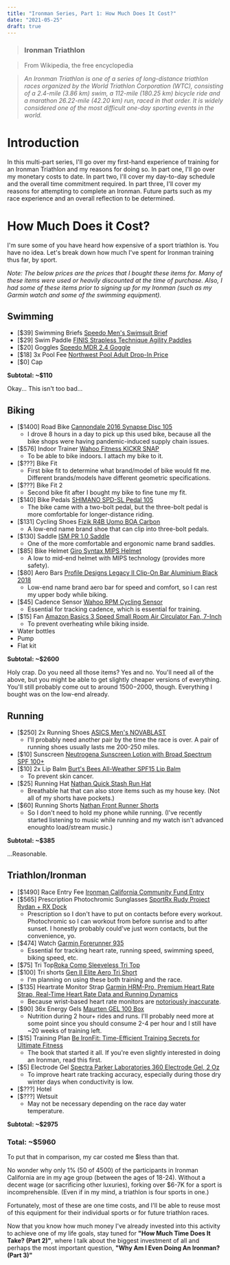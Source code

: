 ```yaml
---
title: "Ironman Series, Part 1: How Much Does It Cost?"
date: "2021-05-25"
draft: true
---
```


> ### Ironman Triathlon

> From Wikipedia, the free encyclopedia

> _An Ironman Triathlon is one of a series of long-distance triathlon races organized by the World Triathlon Corporation (WTC), consisting of a 2.4-mile (3.86 km) swim, a 112-mile (180.25 km) bicycle ride and a marathon 26.22-mile (42.20 km) run, raced in that order. It is widely considered one of the most difficult one-day sporting events in the world._

# Introduction
In this multi-part series, I'll go over my first-hand experience of training for an Ironman Triathlon and my reasons for doing so. In part one, I'll go over my monetary costs to date. In part two, I'll cover my day-to-day schedule and the overall time commitment required. In part three, I'll cover my reasons for attempting to complete an Ironman. Future parts such as my race experience and an overall reflection to be determined.


# How Much Does it Cost?
I'm sure some of you have heard how expensive of a sport triathlon is. You have no idea. Let's break down how much I've spent for Ironman training thus far, by sport. 

_Note: The below prices are the prices that I bought these items for. Many of these items were used or heavily discounted at the time of purchase. Also, I had some of these items prior to signing up for my Ironman (such as my Garmin watch and some of the swimming equipment)._
## Swimming
- [$39] Swimming Briefs [Speedo Men's Swimsuit Brief](https://www.amazon.com/gp/product/B082G6GGB1/-ref=ppx_yo_dt_b_asin_title_o00_s00?ie=UTF8&psc=1)
- [$29] Swim Paddle [FINIS Strapless Technique Agility Paddles](https://www.amazon.com/gp/product/B07NQ9K2C2/-ref=ppx_yo_dt_b_asin_title_o02_s00?ie=UTF8&psc=1)
- [$20] Goggles [Speedo MDR 2.4 Goggle](https://www.speedousa.com/mdr-24-goggle-elastomeric-style-7500619)
- [$18] 3x Pool Fee [Northwest Pool Adult Drop-In Price](https://www.reno.gov/government/departments/parks-recreation-community-services/aquatics/northwest-pool)
- [$0] Cap

__Subtotal: ~$110__

Okay... This isn't too bad...

## Biking
- [$1400] Road Bike [Cannondale 2016 Synapse Disc 105](https://issuu.com/cannondale_usa/docs/16_c_bike_catalog_issuu_final/50)
  - I drove 8 hours in a day to pick up this used bike, because all the bike shops were having pandemic-induced supply chain issues.
- [$576] Indoor Trainer [Wahoo Fitness KICKR SNAP](https://www.wahoofitness.com/devices/bike-trainers/kickr-snap-bike-trainer)
  - To be able to bike indoors. I attach my bike to it.
- [$???] Bike Fit
  - First bike fit to determine what brand/model of bike would fit me. Different brands/models have different geometric specifications.
- [$???] Bike Fit 2
  - Second bike fit after I bought my bike to fine tune my fit.
- [$140] Bike Pedals [SHIMANO SPD-SL Pedal 105](https://www.amazon.com/gp/product/B07DLL2PYP/ref=ppx_od_dt_b_asin_title_s00?ie=UTF8&psc=1)
  - The bike came with a two-bolt pedal, but the three-bolt pedal is more comfortable for longer-distance riding.
- [$131] Cycling Shoes [Fizik R4B Uomo BOA Carbon](https://www.amazon.com/gp/product/B01MXLRFFB/ref=ppx_od_dt_b_asin_title_s02?ie=UTF8&psc=1)
  - A low-end name brand shoe that can clip into three-bolt pedals.
- [$130] Saddle [ISM PR 1.0 Saddle](https://www.amazon.com/gp/product/B00PHVTEY0/ref=ppx_od_dt_b_asin_title_s00?ie=UTF8&psc=1)
  - One of the more comfortable and ergonomic name brand saddles.
- [$85] Bike Helmet [Giro Syntax MIPS Helmet](https://www.amazon.com/gp/product/B07VCGWG1T/ref=ppx_yo_dt_b_search_asin_title?ie=UTF8&psc=1)
  - A low to mid-end helmet with MIPS technology (provides more safety).
- [$80] Aero Bars [Profile Designs Legacy II Clip-On Bar Aluminium Black 2018](https://www.amazon.com/gp/product/B0185OKVRY/ref=ppx_od_dt_b_asin_title_s00?ie=UTF8&psc=1)
  - Low-end name brand aero bar for speed and comfort, so I can rest my upper body while biking.
- [$45] Cadence Sensor [Wahoo RPM Cycling Sensor](https://www.amazon.com/gp/product/B00L9XNFPY/ref=ppx_yo_dt_b_search_asin_title?ie=UTF8&psc=1)
  - Essential for tracking cadence, which is essential for training.
- [$15] Fan [Amazon Basics 3 Speed Small Room Air Circulator Fan, 7-Inch](https://www.amazon.com/gp/product/B082MY2MX3/ref=ppx_od_dt_b_asin_title_s00?ie=UTF8&psc=1)
  - To prevent overheating while biking inside.
- Water bottles
- Pump
- Flat kit

__Subtotal: ~$2600__

Holy crap. Do you need all those items? Yes and no. You'll need all of the above, but you might be able to get slightly cheaper versions of everything. You'll still probably come out to around $1500-$2000, though. Everything I bought was on the low-end already.

## Running
- [$250] 2x Running Shoes [ASICS Men's NOVABLAST](https://www.amazon.com/gp/product/B08PKD27KG/-ref=ppx_yo_dt_b_asin_title_o01_s00?ie=UTF8&psc=1)
  - I'll probably need another pair by the time the race is over. A pair of running shoes usually lasts me 200-250 miles.
- [$10] Sunscreen [Neutrogena Sunscreen Lotion with Broad Spectrum SPF 100+](https://www.amazon.com/gp/product/B002JAYMEE/ref=ppx_yo_dt_b_search_asin_title?ie=UTF8&psc=1)
- [$10] 2x Lip Balm [Burt's Bees All-Weather SPF15 Lip Balm](https://www.amazon.com/gp/product/B07C9KZTXS/ref=ppx_od_dt_b_asin_title_s00?ie=UTF8&psc=1)
  - To prevent skin cancer.
- [$25] Running Hat [Nathan Quick Stash Run Hat](https://www.nathansports.com/products/quick-stash-run-hat-black-mosstone)
  - Breathable hat that can also store items such as my house key. (Not all of my shorts have pockets.)
- [$60] Running Shorts [Nathan Front Runner Shorts](https://www.nathansports.com/products/mens-front-runner-shorts-blackd)
  - So I don't need to hold my phone while running. (I've recently started listening to music while running and my watch isn't advanced enoughto load/stream music.)

__Subtotal: ~$385__

...Reasonable.

## Triathlon/Ironman
- [$1490] Race Entry Fee [Ironman California Community Fund Entry](https://www.ironman.com/im-california-register)
- [$565] Prescription Photochromic Sunglasses [SportRx Rudy Project Rydan + RX Dock](https://www.sportrx.com/rudy-project-rydon-rx-dock.html)
  - Prescription so I don't have to put on contacts before every workout. Photochromic so I can workout from before sunrise and to after sunset. I honestly probably could've just worn contacts, but the convenience, yo.
- [$474] Watch [Garmin Forerunner 935](https://www.amazon.com/gp/product/B06XGD6CS4/ref=ppx_od_dt_b_asin_title_s00?ie=UTF8&psc=1)
  - Essential for tracking heart rate, running speed, swimming speed, biking speed, etc.
- [$75] Tri Top[Roka Comp Sleeveless Tri Top](https://www.roka.com/products/mens-comp-sleeveless-tri-top-white-grey)
- [$100] Tri shorts [Gen II Elite Aero Tri Short](https://www.roka.com/products/mens-gen-ii-elite-aero-tri-short)
  - I'm planning on using these both training and the race.
- [$135] Heartrate Monitor Strap [Garmin HRM-Pro, Premium Heart Rate Strap, Real-Time Heart Rate Data and Running Dynamics](https://www.-amazon.com/gp/product/B085JKM9DR/ref=ppx_yo_dt_b_search_asin_title?ie=UTF8&psc=1)
  - Because wrist-based heart rate monitors are [notoriously inaccurate](https://forums.garmin.com/sports-fitness/running-multisport/f/forerunner-935/152877/wrist-heart-rate-very-inaccurate-in-cold-weather).
- [$90] 36x Energy Gels [Maurten GEL 100 Box](https://www.maurten.com/products/gel-100-box-us)
   - Nutrition during 2 hour+ rides and runs. I'll probably need more at some point since you should consume 2-4 per hour and I still have ~20 weeks of training left.
- [$15] Training Plan [Be IronFit: Time-Efficient Training Secrets for Ultimate Fitness](https://www.amazon.com/gp/product/1493017829/ref=ppx_od_dt_b_asin_title_s00?ie=UTF8&psc=1)
  - The book that started it all. If you're even slightly interested in doing an Ironman, read this first.
- [$5] Electrode Gel [Spectra Parker Laboratories 360 Electrode Gel, 2 Oz](https://www.amazon.com/gp/product/B00AMGUZ70/ref=ppx_yo_dt_b_asin_title_o06_s00?ie=UTF8&psc=1)
  - To improve heart rate tracking accuracy, especially during those dry winter days when conductivity is low.
- [$???] Hotel
- [$???] Wetsuit
  - May not be necessary depending on the race day water temperature.

__Subtotal: ~$2975__

### Total: ~$5960

To put that in comparison, my car costed me $less than that.

No wonder why only 1% (50 of 4500) of the participants in Ironman California are in my age group (between the ages of 18-24). Without a decent wage (or sacrificing other luxuries), forking over $6-7K for a sport is incomprehensible. (Even if in my mind, a triathlon is four sports in one.) 

Fortunately, most of these are one time costs, and I'll be able to reuse most of this equipment for their individual sports or for future triathlon races.

Now that you know how much money I've already invested into this activity to achieve one of my life goals, stay tuned for __"How Much Time Does It Take? (Part 2)"__, where I talk about the biggest investment of all and perhaps the most important question, __"Why Am I Even Doing An Ironman? (Part 3)"__